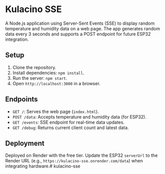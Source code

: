 # Kulacino SSE

A Node.js application using Server-Sent Events (SSE) to display random temperature and humidity data on a web page. The app generates random data every 3 seconds and supports a POST endpoint for future ESP32 integration.

## Setup

1. Clone the repository.
2. Install dependencies: `npm install`.
3. Run the server: `npm start`.
4. Open `http://localhost:3000` in a browser.

## Endpoints

- `GET /`: Serves the web page (`index.html`).
- `POST /data`: Accepts temperature and humidity data (for ESP32).
- `GET /events`: SSE endpoint for real-time data updates.
- `GET /debug`: Returns current client count and latest data.

## Deployment

Deployed on Render with the free tier. Update the ESP32 `serverUrl` to the Render URL (e.g., `https://kulacino-sse.onrender.com/data`) when integrating hardware.#   k u l a c i n o - s s e  
 